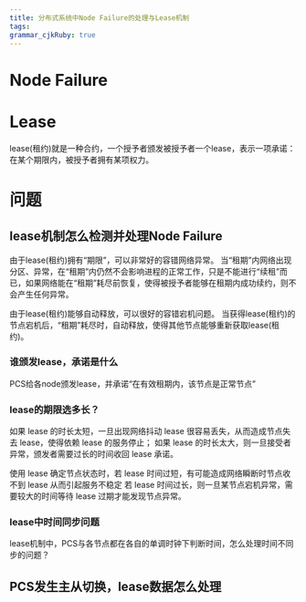 ```yaml
---
title: 分布式系统中Node Failure的处理与Lease机制
tags: 
grammar_cjkRuby: true
---
```

# Node Failure



# Lease
lease(租约)就是一种合约，一个授予者颁发被授予者一个lease，表示一项承诺：在某个期限内，被授予者拥有某项权力。


# 问题
## lease机制怎么检测并处理Node Failure
由于lease(租约)拥有“期限”，可以非常好的容错网络异常。
当“租期”内网络出现分区、异常，在“租期”内仍然不会影响进程的正常工作，只是不能进行“续租”而已，如果网络能在“租期”耗尽前恢复，使得被授予者能够在租期内成功续约，则不会产生任何异常。

由于lease(租约)能够自动释放，可以很好的容错宕机问题。
当获得lease(租约)的节点宕机后，“租期”耗尽时，自动释放，使得其他节点能够重新获取lease(租约)。


### 谁颁发lease，承诺是什么
PCS给各node颁发lease，并承诺“在有效租期内，该节点是正常节点”


### lease的期限选多长？
如果 lease 的时长太短，一旦出现网络抖动 lease 很容易丢失，从而造成节点失去 lease，使得依赖 lease 的服务停止；
如果 lease 的时长太大，则一旦接受者异常，颁发者需要过长的时间收回 lease 承诺。

使用 lease 确定节点状态时，若 lease 时间过短，有可能造成网络瞬断时节点收不到 lease 从而引起服务不稳定
若 lease 时间过长，则一旦某节点宕机异常，需要较大的时间等待 lease 过期才能发现节点异常。

### lease中时间同步问题
lease机制中，PCS与各节点都在各自的单调时钟下判断时间，怎么处理时间不同步的问题？

##  PCS发生主从切换，lease数据怎么处理
